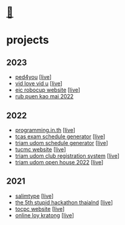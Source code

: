 <!-- [<img src="/src/profile.svg" alt="profile" />](https://github.com/betich/betich/blob/main/src/profile.svg) -->

<!-- <img width="20%" align="left" src="/src/betich.png" alt="profile"> -->

<h1><a href="https://betich.me" target="_blank" title="hi, i'm thee">👋</a></h1>

# projects

## 2023
- [ped4you](https://github.com/PED4you/ped4you-website) \[[live](https://ped4you.com)\]
- [vid love vid u](https://github.com/vidlovevidu-chula/vlvu-website) \[[live](https://vidlovevidu.com)\]
- [eic robocup website](https://github.com/robocup-eic/eic-website) \[[live](https://eicrobocup.com)\]
- [rub puen kao mai 2022](https://github.com/isd-sgcu/rnkm65-frontend)

## 2022
- [programming.in.th](https://github.com/programming-in-th/programming.in.th) \[[live](https://staging.programming.in.th)\]
- [tcas exam schedule generator](https://github.com/betich/tcas3-schedule-generator) \[[live](https://tcas.betich.me)\]
- [triam udom schedule generator](https://github.com/triamudomcmc/schedule-generator) \[[live](https://schedule.tucm.cc)\]
- [tucmc website](https://github.com/triamudomcmc/tucmc-site) \[[live](https://clubs.triamudom.ac.th/)\]
- [triam udom club registration system](https://github.com/triamudomcmc/clubreg) \[[live](https://register.clubs.triamudom.ac.th/)\]
- [triam udom open house 2022](https://github.com/triamudomcmc/openhouse2022) \[[live](https://openhouse-2022.vercel.app/)\]

## 2021
- [salimtype](https://github.com/betich/salimtype) \[[live](https://salim-type.web.app)\]
- [the 5th stupid hackathon thaialnd](https://github.com/StupidHackTH/Stupid-Hackathon-5-Webpage) \[[live](https://stupid.hackathon.in.th/5)\]
- [tocpc website](https://github.com/TOCPC/tocpc-site) \[[live](https://tocpc.codes)\]
- [online loy kratong](https://github.com/triamudomcmc/loy-kratong) \[[live](https://loy-kratong.vercel.app/)\]
